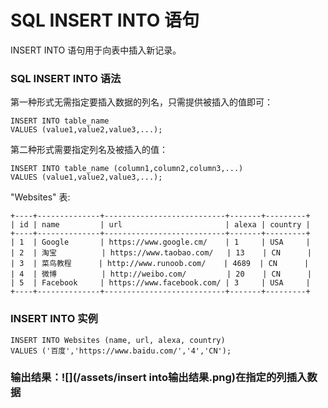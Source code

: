 # SQL INSERT INTO 语句

INSERT INTO 语句用于向表中插入新记录。

### SQL INSERT INTO 语法

第一种形式无需指定要插入数据的列名，只需提供被插入的值即可：

```
INSERT INTO table_name
VALUES (value1,value2,value3,...);
```

第二种形式需要指定列名及被插入的值：

```
INSERT INTO table_name (column1,column2,column3,...)
VALUES (value1,value2,value3,...);
```

"Websites" 表:

```
+----+--------------+---------------------------+-------+---------+
| id | name         | url                       | alexa | country |
+----+--------------+---------------------------+-------+---------+
| 1  | Google       | https://www.google.cm/    | 1     | USA     |
| 2  | 淘宝          | https://www.taobao.com/   | 13    | CN      |
| 3  | 菜鸟教程      | http://www.runoob.com/    | 4689  | CN      |
| 4  | 微博          | http://weibo.com/         | 20    | CN      |
| 5  | Facebook     | https://www.facebook.com/ | 3     | USA     |
+----+--------------+---------------------------+-------+---------+
```

### INSERT INTO 实例

```
INSERT INTO Websites (name, url, alexa, country)
VALUES ('百度','https://www.baidu.com/','4','CN');
```

### 输出结果：![](/assets/insert into输出结果.png)在指定的列插入数据

### 




